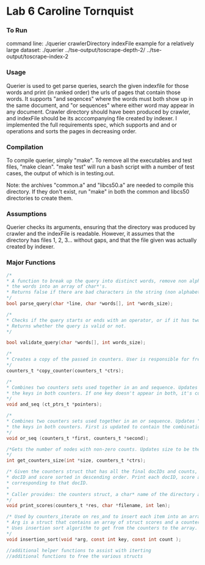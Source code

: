 # Lab 6 Caroline Tornquist

### To Run
command line: ./querier crawlerDirectory indexFile
example for a relatively large dataset: ./querier ../tse-output/toscrape-depth-2/ ../tse-output/toscrape-index-2

### Usage 
Querier is used to get parse queries, search the given indexfile for those words and print (in ranked order) the urls of pages that contain those words. It supports "and seqences" where the words must both show up in the same document, and "or sequences" where either word may appear in any document. Crawler directory should have been produced by crawler, and indexFile should be its acccompanying file created by indexer. 
I implemented the full requirements spec, which supports and and or operations and sorts the pages in decreasing order. 

### Compilation
To compile querier, simply "make". To remove all the executables and test files, "make clean". "make test" will run a bash script with a number of test cases, the output of which is in testing.out.  

Note: the archives "common.a" and "libcs50.a" are needed to compile this directory. If they don't exist, run "make" in both the common and libcs50 directories to create them. 

### Assumptions
Querier checks its arguments, ensuring that the directory was produced by crawler and the indexFile is readable. However, it assumes that the directory has files 1, 2, 3... without gaps, and that the file given was actually created by indexer.

### Major Functions
 ```c
 /*
 * A function to break up the query into distinct words, remove non alphabet characters, and insert
 * the words into an array of char*'s. 
 * Returns false if there are bad characters in the string (non alphabet).
 */
bool parse_query(char *line, char *words[], int *words_size);

/*
 * Checks if the query starts or ends with an operator, or if it has two operators in a row. 
 * Returns whether the query is valid or not. 
 */

bool validate_query(char *words[], int words_size);

/*
 * Creates a copy of the passed in counters. User is responsible for freeing it later. 
 */
counters_t *copy_counter(counters_t *ctrs);

/*
 * Combines two counters sets used together in an and sequence. Updates "first" to have the minumum of each of 
 * the keys in both counters. If one key doesn't appear in both, it's count will be set to 0 in first. ct_ptrs_t is a struct * containing pointers to the two counters_t structs that will be combined. 
 */
void and_seq (ct_ptrs_t *pointers);

/*
 * Combines two counters sets used together in an or sequence. Updates "first" to have the sum of each of 
 * the keys in both counters. First is updated to contain the combination of the two. 
 */
void or_seq (counters_t *first, counters_t *second);

/*Gets the number of nodes with non-zero counts. Updates size to be the size. 
*/
int get_counters_size(int *size, counters_t *ctrs);

/* Given the counters struct that has all the final docIDs and counts, create an array of score structs containing each
 * docID and score sorted in descending order. Print each docID, score and open the doc to read + print the url 
 * corresponding to that docID. 
 * 
 * Caller provides: the counters struct, a char* name of the directory and the length of that name. 
 */
void print_scores(counters_t *res, char *filename, int len);

/* Used by counters_iterate on res_and to insert each item into an array of struct scores in descending order. 
 * Arg is a struct that contains an array of struct scores and a counter to index into the array. 
 * Uses insertion sort algorithm to get from the counters to the array. 
 */ 
void insertion_sort(void *arg, const int key, const int count );

//additional helper functions to assist with iterting
//additional functions to free the various structs
```
